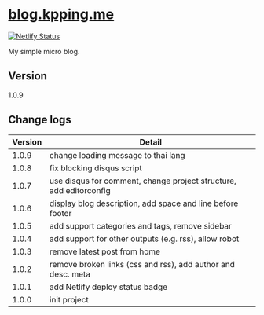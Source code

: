 # [blog.kpping.me](https://blog.kpping.me)

[![Netlify Status](https://api.netlify.com/api/v1/badges/b37e842c-ff0b-48d0-a0ce-4f9018074209/deploy-status)](https://app.netlify.com/sites/xenodochial-roentgen-5bbc18/deploys)

My simple micro blog.

## Version

1.0.9

## Change logs

|Version|Detail
|---|---|
|1.0.9|change loading message to thai lang|
|1.0.8|fix blocking disqus script|
|1.0.7|use disqus for comment, change project structure, add editorconfig|
|1.0.6|display blog description, add space and line before footer|
|1.0.5|add support categories and tags, remove sidebar|
|1.0.4|add support for other outputs (e.g. rss), allow robot|
|1.0.3|remove latest post from home|
|1.0.2|remove broken links (css and rss), add author and desc. meta|
|1.0.1|add Netlify deploy status badge|
|1.0.0|init project|
